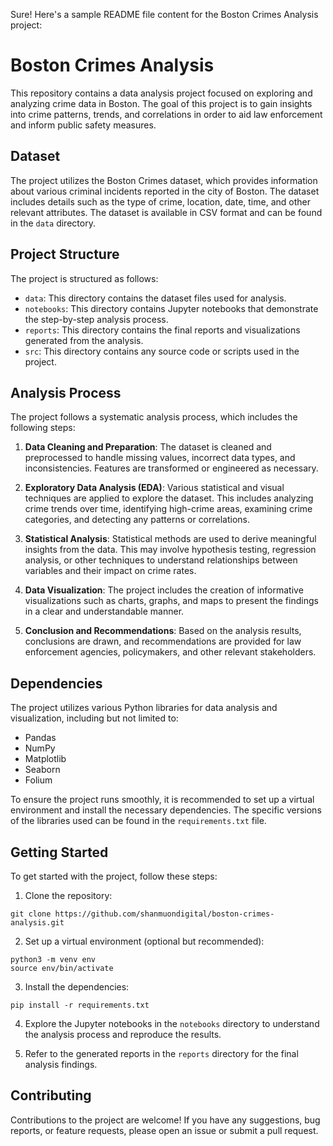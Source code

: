 Sure! Here's a sample README file content for the Boston Crimes Analysis project:

# Boston Crimes Analysis

This repository contains a data analysis project focused on exploring and analyzing crime data in Boston. The goal of this project is to gain insights into crime patterns, trends, and correlations in order to aid law enforcement and inform public safety measures.

## Dataset

The project utilizes the Boston Crimes dataset, which provides information about various criminal incidents reported in the city of Boston. The dataset includes details such as the type of crime, location, date, time, and other relevant attributes. The dataset is available in CSV format and can be found in the `data` directory.

## Project Structure

The project is structured as follows:

- `data`: This directory contains the dataset files used for analysis.
- `notebooks`: This directory contains Jupyter notebooks that demonstrate the step-by-step analysis process.
- `reports`: This directory contains the final reports and visualizations generated from the analysis.
- `src`: This directory contains any source code or scripts used in the project.

## Analysis Process

The project follows a systematic analysis process, which includes the following steps:

1. **Data Cleaning and Preparation**: The dataset is cleaned and preprocessed to handle missing values, incorrect data types, and inconsistencies. Features are transformed or engineered as necessary.

2. **Exploratory Data Analysis (EDA)**: Various statistical and visual techniques are applied to explore the dataset. This includes analyzing crime trends over time, identifying high-crime areas, examining crime categories, and detecting any patterns or correlations.

3. **Statistical Analysis**: Statistical methods are used to derive meaningful insights from the data. This may involve hypothesis testing, regression analysis, or other techniques to understand relationships between variables and their impact on crime rates.

4. **Data Visualization**: The project includes the creation of informative visualizations such as charts, graphs, and maps to present the findings in a clear and understandable manner.

5. **Conclusion and Recommendations**: Based on the analysis results, conclusions are drawn, and recommendations are provided for law enforcement agencies, policymakers, and other relevant stakeholders.

## Dependencies

The project utilizes various Python libraries for data analysis and visualization, including but not limited to:

- Pandas
- NumPy
- Matplotlib
- Seaborn
- Folium

To ensure the project runs smoothly, it is recommended to set up a virtual environment and install the necessary dependencies. The specific versions of the libraries used can be found in the `requirements.txt` file.

## Getting Started

To get started with the project, follow these steps:

1. Clone the repository:

```
git clone https://github.com/shanmuondigital/boston-crimes-analysis.git
```

2. Set up a virtual environment (optional but recommended):

```
python3 -m venv env
source env/bin/activate
```

3. Install the dependencies:

```
pip install -r requirements.txt
```

4. Explore the Jupyter notebooks in the `notebooks` directory to understand the analysis process and reproduce the results.

5. Refer to the generated reports in the `reports` directory for the final analysis findings.

## Contributing

Contributions to the project are welcome! If you have any suggestions, bug reports, or feature requests, please open an issue or submit a pull request. 
